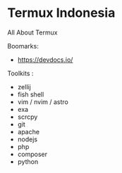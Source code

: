 # Termux Indonesia
All About Termux

Boomarks:
- https://devdocs.io/

Toolkits :
- zellij
- fish shell
- vim / nvim / astro
- exa
- scrcpy
- git 
- apache
- nodejs
- php
- composer
- python
